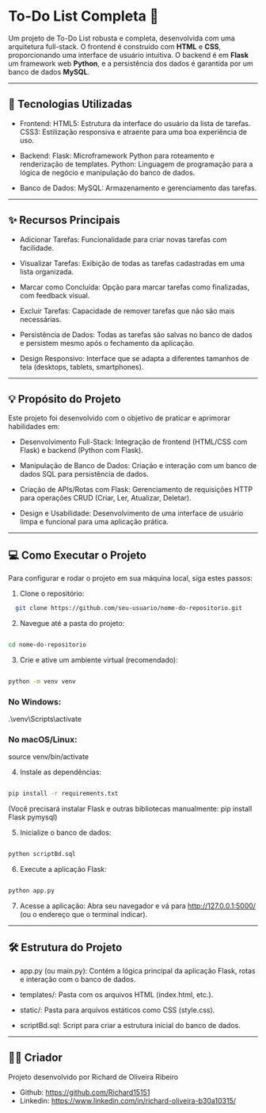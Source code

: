 # To-Do List Completa 📝
Um projeto de To-Do List robusta e completa, desenvolvida com uma arquitetura full-stack. O frontend é construído com **HTML** e **CSS**, proporcionando uma interface de usuário intuitiva. O backend é em **Flask** um framework web **Python**, e a persistência dos dados é garantida por um banco de dados **MySQL**.

---

## 🚀 Tecnologias Utilizadas

- Frontend:
HTML5: Estrutura da interface do usuário da lista de tarefas.
CSS3: Estilização responsiva e atraente para uma boa experiência de uso.

- Backend:
Flask: Microframework Python para roteamento e renderização de templates.
Python: Linguagem de programação para a lógica de negócio e manipulação do banco de dados.

- Banco de Dados:
MySQL: Armazenamento e gerenciamento das tarefas.

---

## ✨ Recursos Principais
- Adicionar Tarefas: Funcionalidade para criar novas tarefas com facilidade.
  
- Visualizar Tarefas: Exibição de todas as tarefas cadastradas em uma lista organizada.
  
- Marcar como Concluída: Opção para marcar tarefas como finalizadas, com feedback visual.
  
- Excluir Tarefas: Capacidade de remover tarefas que não são mais necessárias.
  
- Persistência de Dados: Todas as tarefas são salvas no banco de dados e persistem mesmo após o fechamento da aplicação.
  
- Design Responsivo: Interface que se adapta a diferentes tamanhos de tela (desktops, tablets, smartphones).

---

## 💡 Propósito do Projeto
Este projeto foi desenvolvido com o objetivo de praticar e aprimorar habilidades em:

- Desenvolvimento Full-Stack: Integração de frontend (HTML/CSS com Flask) e backend (Python com Flask).

- Manipulação de Banco de Dados: Criação e interação com um banco de dados SQL para persistência de dados.

- Criação de APIs/Rotas com Flask: Gerenciamento de requisições HTTP para operações CRUD (Criar, Ler, Atualizar, Deletar).

- Design e Usabilidade: Desenvolvimento de uma interface de usuário limpa e funcional para uma aplicação prática.

---

## 💻 Como Executar o Projeto
Para configurar e rodar o projeto em sua máquina local, siga estes passos:

1. Clone o repositório:

```Bash
  git clone https://github.com/seu-usuario/nome-do-repositorio.git
````

2. Navegue até a pasta do projeto:

```Bash

cd nome-do-repositorio
````

3. Crie e ative um ambiente virtual (recomendado):

```Bash

python -m venv venv
````
### No Windows:
.\venv\Scripts\activate
### No macOS/Linux:
source venv/bin/activate

4. Instale as dependências:

```Bash

pip install -r requirements.txt
```
(Você precisará instalar Flask e outras bibliotecas manualmente: pip install Flask pymysql)

5. Inicialize o banco de dados:

```Bash

python scriptBd.sql
````

6. Execute a aplicação Flask:

```Bash

python app.py
```

7. Acesse a aplicação:
Abra seu navegador e vá para http://127.0.0.1:5000/ (ou o endereço que o terminal indicar).

---

## 🛠️ Estrutura do Projeto
- app.py (ou main.py): Contém a lógica principal da aplicação Flask, rotas e interação com o banco de dados.

- templates/: Pasta com os arquivos HTML (index.html, etc.).

- static/: Pasta para arquivos estáticos como CSS (style.css).

- scriptBd.sql: Script para criar a estrutura inicial do banco de dados.

---

## 👨‍💻 Criador
Projeto desenvolvido por Richard de Oliveira Ribeiro
- Github: https://github.com/Richard15151
- Linkedin: https://www.linkedin.com/in/richard-oliveira-b30a10315/
